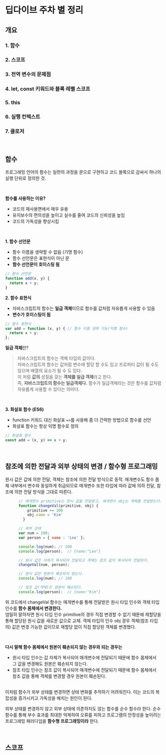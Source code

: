 # 딥다이브 주차 별 정리

## 개요
### 1. 함수
### 2. 스코프
### 3. 전역 변수의 문제점
### 4. let, const 키워드와 블록 레벨 스코프
### 5. this
### 6. 실행 컨텍스트
### 7. 클로저
<br>

## 함수

프로그래밍 언어의 함수는 일련의 과정을 문으로 구현하고 코드 블록으로 감싸서 하나의 실행 단위로 정의한 것.

<br>

**함수를 사용하는 이유?**
- 코드의 재사용면에서 매우 유용
- 유지보수의 편의성을 높이고 실수를 줄여 코드의 신뢰성을 높임
- 코드의 가독성을 향상시킴

<br/>

**1. 함수 선언문**
- 함수 이름을 생략할 수 없음 (기명 함수)
- 함수 선언문은 표현식이 아닌 문
- **함수 선언문이 호이스팅 됨**
```javascript
// 함수 선언문
function add(x, y) {
  return x + y;
}
```

**2. 함수 표현식**
- 자바스크립트의 함수는 **일급 객체**이므로 함수를 값처럼 자유롭게 사용할 수 있음
- **변수가 호이스팅이 됨**
```javascript
// 함수 표현식
var add = function (x, y) { // 함수 이름 생략 가능(익명 함수)
  return x + y;
};
```

**일급 객체**란? <br>
> 자바스크립트의 함수는 객체 타입의 값이다. <br>
자바스크립트의 함수는 값처럼 변수에 할당 할 수도 있고 프로퍼티 값이 될 수도 있으며 배열의 요소가 될 수 도 있다. <br>
이 처럼 **값의** 성질을 갖는 **객체를 일급 객체**라고 한다. <br>
즉, **자바스크립트의 함수는 일급객체다.** 함수가 일급객체라는 것은 함수를 값처럼 자유롭게 사용할 수 있다는 의미다.

<br>

**3. 화살표 함수 (ES6)**
- function 키워드 대신 화살표 `=>`를 사용해 좀 더 간략한 방법으로 함수를 선언
- 화살표 함수는 항상 익명 함수로 정의
```javascript
// 화살표 함수
const add = (x, y) => x + y;
```

<br/>

## 참조에 의한 전달과 외부 상태의 변경 / 함수형 프로그래밍
원시 값은 값에 의한 전달, 객체는 참조에 의한 전달 방식으로 동작. 매개변수도 함수 몸체 내부에서 변수와 동일하게 취급되므로 매개변수 또한 타입에 따라 값에 의하 전달, 참조에 의한 전달 방식을 그대로 따른다.

```javascript
      // 매개변수 primitive는 원시 값을 전달받고, 매개변수 obj는 객체를 전달받는다.
      function changeVal(primitive, obj) {
          primitive += 100
          obj.name = 'Kim'
        }

      // 외부 상태
      var num = 100;
      var person = { name : 'Lee' };

      console.log(num); // 100
      console.log(person);  // {name:"Lee"}

      // 원시 값은 자체가 복사되어 전달되고 객체는 참조 값이 복사되어 전달된다.
      changeVal(num, person);

      // 원시 값은 원본이 훼손되지 않는다.
      console.log(num); // 100

      // 참조 값(객체)은 원본이 훼손된다.
      console.log(person);  // {name:"Kim"}
```

위 코드에서 changeVal 함수는 매개변수를 통해 전달받은 원시 타입 인수와 객체 타입 인수를 **함수 몸체에서 변경한다.** <br>
엄밀히 말하자면 원시 타입 인수 primitive의 경우 직접 변경할 수 없기 때문에 재할당을 통해 할당된 원시 값을 새로운 값으로 교체.
객체 타입의 인수 obj 경우 객체(참조 타입의) 값은 변경 가능한 값이므로 재할당 없이 직접 할당된 객체를 변경했다. <br>

<br>

**다시 말해 함수 몸체에서 원본이 훼손되지 않는 경우와 되는 경우는**
- 원시 타입 인수는 값 자체가 복사되어 매개변수에 전달되기 때문에 함수 몸체에서 그 값을 변경해도 원본은 훼손되지 않는다.
- 참조 타입 인수는 참조 값이 복사되어 매개변수에 전달되기 때문에 함수 몸체에서 참조 값을 통해 객체를 변경할 경우 원본이 훼손된다.
<br>
이처럼 함수가 외부 상태를 변경하면 상태 변화를 추적하기 어려워진다. 이는 코드의 복잡성을 증가시키고 가독성을 해치는 원인이 된다.
<br>

외부 상태를 변경하지 않고 외부 상태에 의존하지도 않는 함수를 순수 함수라 한다. 순수 함수를 통해 부수 효과를 최대한 억제하여 오류를 피하고 프로그램의 안정성을 높이려는 프로그래밍 패러다임을 **함수형 프로그래밍이라** 한다.

<br>

## 스코프
